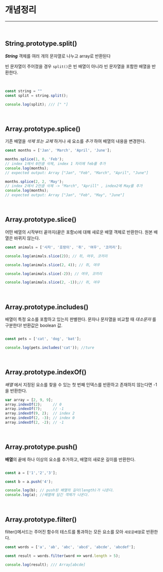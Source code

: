 # 개념정리

---
<br>

## String.prototype.split()

***String*** 객체를 여러 개의 문자열로 나누고 array로 반환된다

빈 문자열이 주어졌을 경우 ```split()```은 빈 배열이 아니라 빈 문자열을 포함한 배열을 반환한다. 

<br>

```jsx
const string = ""
const split = string.split();

console.log(split); /// [" "]
```

<br>

## Array.prototype.splice()

기존 배열을 *삭제 또는 교체* 하거나 새 요소를 *추가* 하여 배열의 내용을 변경한다.

```jsx
const months = ['Jan', 'March', 'April', 'June'];

months.splice(1, 0, 'Feb');
// index 1에서 0만큼 삭제, index 1 자리에 feb를 추가
console.log(months);
// expected output: Array ["Jan", "Feb", "March", "April", "June"]

months.splice(2, 2, 'May');
// index 2에서 2만큼 삭제 -> "March", "Aprill" , index2에 May를 추가
console.log(months);
// expected output: Array ["Jan", "Feb", "May", "June"]

```

<br>



## Array.prototype.slice()

어떤 배열의 시작부터 끝까지(끝은 포함x)에 대해 새로운 배열 객체로 반환한다. 원본 배열은 바뀌지 않는다.

```jsx
const animals = ['사자', '호랑이', '쥐', '여우', '코끼리'];

console.log(animals.slice(2)); // 쥐, 여우, 코끼리

console.log(animals.slice(2, 4)); // 쥐, 여우

console.log(animals.slice(-2)); // 여우, 코끼리

console.log(animals.slice(2, -1));// 쥐, 여우 

```

<br>


## Array.prototype.includes()

배열이 특정 요소를 포함하고 있는지 판별한다.
문자나 문자열을 비교할 때 *대소문자* 를 구분한다!
반환값은 boolean 값.

```jsx

const pets = ['cat', 'dog', 'bat'];

console.log(pets.includes('cat')); //ture
```

<br>


## Array.prototype.indexOf()

*배열* 에서 지정된 요소를 찾을 수 있는 첫 번째 인덱스를 반환하고 존재하지 않는다면 -1을 반환한다. 

```jsx
var array = [2, 9, 9];
array.indexOf(2);     // 0
array.indexOf(7);     // -1
array.indexOf(9, 2);  // index 2
array.indexOf(2, -3); // index 0
array.indexOf(2, -2); // -1 
```

<br>

## Array.prototype.push()

**배열**의 끝에 하나 이상의 요소를 추가하고, 배열의 새로운 길이를 반환한다.

```jsx

const a = ['1','2','3'];

const b = a.push('4');

console.log(b); // push된 배열의 길이(length)가 나온다.
console.log(a); //배열에 담긴 객체가 나온다.

```

<br>


## Array.prototype.filter()

filter()메서드는 주어진 함수의 테스트를 통과하는 모든 요소를 모아 `새로운배열`로 반환한다.

```jsx
const words = ['a', 'ab', 'abc', 'abcd', 'abcde', 'abcdef'];

const result = words.filter(word => word.length > 5);

console.log(result); /// Array[abcde]

```


